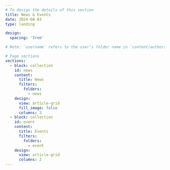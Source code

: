 ```yaml
---
# To design the details of this section
title: News & Events
date: 2024-08-03
type: landing

design:
  spacing: '5rem'

# Note: `username` refers to the user's folder name in `content/authors/`

# Page sections
sections:
  - block: collection
    id: news
    content:
      title: News
      filters:
        folders:
          - news
    design:
      view: article-grid
      fill_image: false
      columns: 3
  - block: collection
    id: event
    content:
      title: Events
      filters:
        folders:
          - event
    design:
      view: article-grid
      columns: 2
---
```

